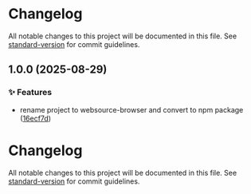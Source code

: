 # Changelog

All notable changes to this project will be documented in this file. See [standard-version](https://github.com/conventional-changelog/standard-version) for commit guidelines.

## 1.0.0 (2025-08-29)


### ✨ Features

* rename project to websource-browser and convert to npm package ([16ecf7d](https://github.com/Daxiongmao87/websource-browser/commit/16ecf7df670a2ee7129b579901ee87f42459c84e))

# Changelog

All notable changes to this project will be documented in this file. See [standard-version](https://github.com/conventional-changelog/standard-version) for commit guidelines.